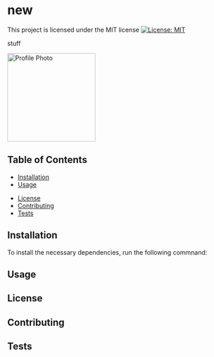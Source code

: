 
# new 

This project is licensed under the MIT license
[![License: MIT](https://img.shields.io/badge/License-MIT-yellow.svg)](https://opensource.org/licenses/MIT)

stuff

<img src="https://avatars0.githubusercontent.com/u/60050474?v=4" alt="Profile Photo" width="200px"/>

## Table of Contents

* [Installation](#installation)
* [Usage](#usage)
<!-- * [Credits](#credits) -->
* [License](#license)
* [Contributing](#contributing)
* [Tests](#tests)
## Installation

To install the necessary dependencies, run the following commnand:


## Usage

<!-- ## Credits? -->

## License



## Contributing

## Tests


